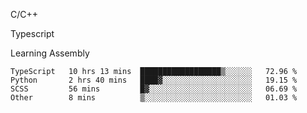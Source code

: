 <p>C/C++</p>
<p> Typescript</p>
<p>Learning Assembly</p>

<!--START_SECTION:waka-->

```text
TypeScript   10 hrs 13 mins  ██████████████████▒░░░░░░   72.96 %
Python       2 hrs 40 mins   ████▓░░░░░░░░░░░░░░░░░░░░   19.15 %
SCSS         56 mins         █▓░░░░░░░░░░░░░░░░░░░░░░░   06.69 %
Other        8 mins          ▒░░░░░░░░░░░░░░░░░░░░░░░░   01.03 %
```

<!--END_SECTION:waka-->
